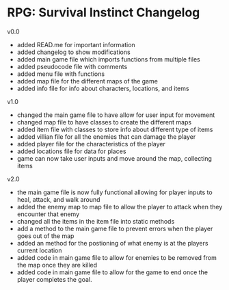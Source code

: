 # RPG: Survival Instinct Changelog
v0.0
- added READ.me for important information
- added changelog to show modifications
- added main game file which imports functions from multiple files
- added pseudocode file with comments
- added menu file with functions
- added map file for the different maps of the game
- added info file for info about characters, locations, and items

v1.0
- changed the main game file to have allow for user input for movement
- changed map file to have classes to create the different maps
- added item file with classes to store info about different type of items
- added villian file for all the enemies that can damage the player
- added player file for the characteristics of the player
- added locations file for data for places
- game can now take user inputs and move around the map, collecting items

v2.0
- the main game file is now fully functional allowing for player inputs to heal, attack, and walk around
- added the enemy map to map file to allow the player to attack when they encounter that enemy
- changed all the items in the item file into static methods
- add a method to the main game file to prevent errors when the player goes out of the map
- added an method for the postioning of what enemy is at the players current location
- added code in main game file to allow for enemies to be removed from the map once they are killed
- added code in main game file to allow for the game to end once the player completes the goal.